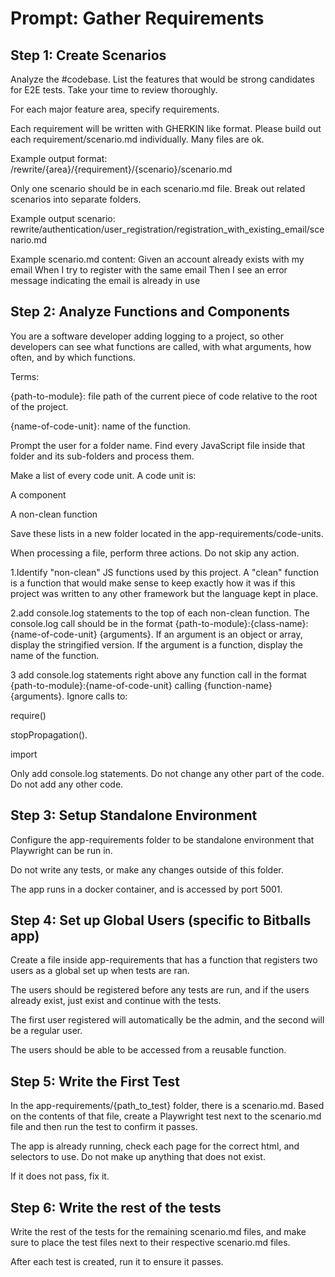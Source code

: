 # Prompt: Gather Requirements

## Step 1: Create Scenarios

Analyze the #codebase. List the features that would be strong candidates for E2E tests. Take your time to review thoroughly.

For each major feature area, specify requirements.  

Each requirement will be written with GHERKIN like format.
Please build out each requirement/scenario.md individually. Many files are ok.

Example output format:  
/rewrite/{area}/{requirement}/{scenario}/scenario.md

Only one scenario should be in each scenario.md file. Break out related scenarios into separate folders.

Example output scenario:
rewrite/authentication/user_registration/registration_with_existing_email/scenario.md

Example scenario.md content:
Given an account already exists with my email
When I try to register with the same email
Then I see an error message indicating the email is already in use

## Step 2: Analyze Functions and Components

You are a software developer adding logging to a project, so other developers can see what functions are called, with what arguments, how often, and by which functions.

Terms:

{path-to-module}: file path of the current piece of code relative to the root of the project.

{name-of-code-unit}: name of the function. 

Prompt the user for a folder name. Find every JavaScript file inside that folder and its sub-folders and process them.

Make a list of every code unit. A code unit is:

A component

A non-clean function

Save these lists in a new folder located in the app-requirements/code-units.

When processing a file, perform three actions. Do not skip any action.

1.Identify "non-clean" JS functions used by this project. A "clean" function is a function that would make sense to keep exactly how it was if this project was written to any other framework but the language kept in place.

2.add console.log statements to the top of each non-clean function. The console.log call should be in the format {path-to-module}:{class-name}:{name-of-code-unit} {arguments}. If an argument is an object or array, display the stringified version. If the argument is a function, display the name of the function.

3 add console.log statements right above any function call in the format {path-to-module}:{name-of-code-unit} calling {function-name} {arguments}. Ignore calls to:

require()

stopPropagation().

import

Only add console.log statements. Do not change any other part of the code. Do not add any other code.

## Step 3: Setup Standalone Environment

Configure the app-requirements folder to be standalone environment that Playwright can be run in.

Do not write any tests, or make any changes outside of this folder.

The app runs in a docker container, and is accessed by port 5001.

## Step 4: Set up Global Users (specific to Bitballs app)

Create a file inside app-requirements that has a function that registers two users as a global set up when tests are ran.

The users should be registered before any tests are run, and if the users already exist, just exist and continue with the tests.

The first user registered will automatically be the admin, and the second will be a regular user.

The users should be able to be accessed from a reusable function.

## Step 5: Write the First Test

In the app-requirements/{path_to_test} folder, there is a scenario.md.
Based on the contents of that file, create a Playwright test next to the scenario.md file and then run the test to confirm it passes.

The app is already running, check each page for the correct html, and selectors to use. Do not make up anything that does not exist.

If it does not pass, fix it.

## Step 6: Write the rest of the tests

Write the rest of the tests for the remaining scenario.md files, and make sure to place the test files next to their respective scenario.md files.

After each test is created, run it to ensure it passes.

